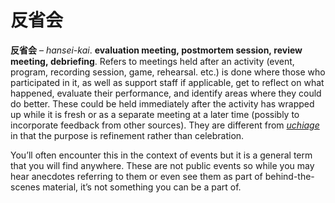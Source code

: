 # 反省会

**反省会** – *hansei-kai*. **evaluation meeting, postmortem session, review meeting, debriefing**. Refers to meetings held after an activity (event, program, recording session, game, rehearsal. etc.) is done where those who participated in it, as well as support staff if applicable, get to reflect on what happened, evaluate their performance, and identify areas where they could do better. These could be held immediately after the activity has wrapped up while it is fresh or as a separate meeting at a later time (possibly to incorporate feedback from other sources). They are different from [*uchiage*](https://seiyuu.yakuaru.com/%E3%81%86%E3%81%A1%E3%81%82%E3%81%92%20%28%E6%89%93%E3%81%A1%E4%B8%8A%E3%81%92%29) in that the purpose is refinement rather than celebration.  
  
You’ll often encounter this in the context of events but it is a general term that you will find anywhere. These are not public events so while you may hear anecdotes referring to them or even see them as part of behind-the-scenes material, it’s not something you can be a part of.
